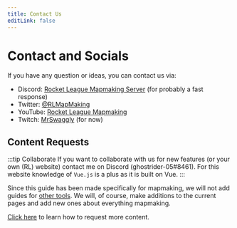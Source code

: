 ```yaml
---
title: Contact Us
editLink: false
---
```

# Contact and Socials

<!-- form -->

If you have any question or ideas, you can contact us via:

* Discord: [Rocket League Mapmaking Server](https://discord.gg/PWu3ZWa) (for probably a fast response)
* Twitter: [@RLMapMaking](https://twitter.com/rlmapmaking)
* YouTube: [Rocket League Mapmaking](https://www.youtube.com/channel/UCp6gkqadtgsaZmPnex9MNiA)
* Twitch: [MrSwaggly](https://www.twitch.tv/mrswaggly) (for now)

## Content Requests

:::tip Collaborate
If you want to collaborate with us for new features (or your own (RL) website) contact me on Discord (ghostrider-05#8461).
For this website knowledge of `Vue.js` is a plus as it is built on Vue.
:::

Since this guide has been made specifically for mapmaking, we will not add guides for [other tools](../faq/). We will, of course, make additions to the current pages and add new ones about everything mapmaking.

[Click here](contribute) to learn how to request more content.
